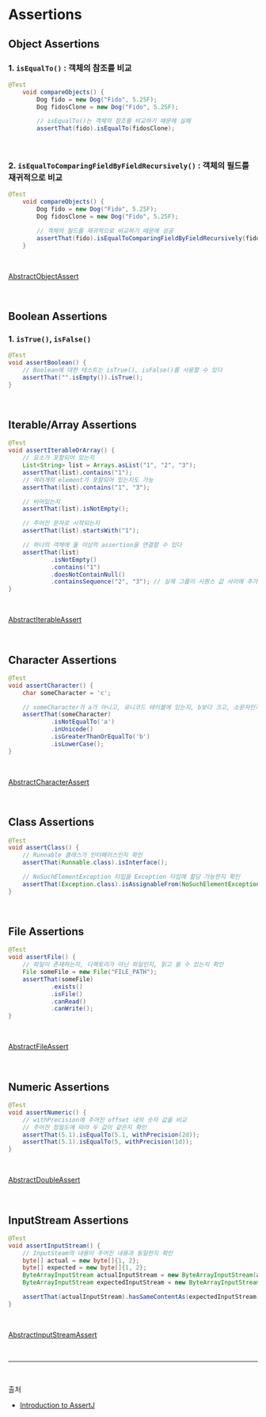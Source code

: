 # Assertions

## Object Assertions

### 1. `isEqualTo()` : 객체의 참조를 비교
```java
@Test
    void compareObjects() {
        Dog fido = new Dog("Fido", 5.25F);
        Dog fidosClone = new Dog("Fido", 5.25F);

        // isEqualTo()는 객체의 참조를 비교하기 때문에 실패
        assertThat(fido).isEqualTo(fidosClone);
```

<br/>

### 2. `isEqualToComparingFieldByFieldRecursively()` : 객체의 필드를 재귀적으로 비교
```java
@Test
    void compareObjects() {
        Dog fido = new Dog("Fido", 5.25F);
        Dog fidosClone = new Dog("Fido", 5.25F);

        // 객체의 필드를 재귀적으로 비교하기 때문에 성공
        assertThat(fido).isEqualToComparingFieldByFieldRecursively(fidosClone);
    }
```

<br/>

[AbstractObjectAssert](https://joel-costigliola.github.io/assertj/core-8/api/org/assertj/core/api/AbstractObjectAssert.html)

<br/>

## Boolean Assertions

### 1. `isTrue()`, `isFalse()`
```java
@Test
void assertBoolean() {
    // Boolean에 대한 테스트는 isTrue(), isFalse()를 사용할 수 있다
    assertThat("".isEmpty()).isTrue();
}
```

<br/>

## Iterable/Array Assertions
```java
@Test
void assertIterableOrArray() {
    // 요소가 포함되어 있는지
    List<String> list = Arrays.asList("1", "2", "3");
    assertThat(list).contains("1");
    // 여러개의 element가 포함되어 있는지도 가능
    assertThat(list).contains("1", "3");

    // 비어있는지
    assertThat(list).isNotEmpty();

    // 주어진 문자로 시작되는지
    assertThat(list).startsWith("1");

    // 하나의 객체에 둘 이상의 assertion을 연결할 수 있다
    assertThat(list)
            .isNotEmpty()
            .contains("1")
            .doesNotContainNull()
            .containsSequence("2", "3"); // 실제 그룹이 시퀀스 값 사이에 추가 값없이 순서대로 지정된 시퀀스를 포함하는지 확인
}
```
<br/>

[AbstractIterableAssert](https://joel-costigliola.github.io/assertj/core-8/api/org/assertj/core/api/AbstractIterableAssert.html)

<br/>

## Character Assertions
```java
@Test
void assertCharacter() {
    char someCharacter = 'c';

    // someCharacter가 a가 아니고, 유니코드 테이블에 있는지, b보다 크고, 소문자인지 확인
    assertThat(someCharacter)
            .isNotEqualTo('a')
            .inUnicode()
            .isGreaterThanOrEqualTo('b')
            .isLowerCase();
}
```

<br/>

[AbstractCharacterAssert](https://joel-costigliola.github.io/assertj/core-8/api/org/assertj/core/api/AbstractCharacterAssert.html)

<br/>

## Class Assertions
```java
@Test
void assertClass() {
    // Runnable 클래스가 인터페이스인지 확인
    assertThat(Runnable.class).isInterface();

    // NoSuchElementException 타입을 Exception 타입에 할당 가능한지 확인
    assertThat(Exception.class).isAssignableFrom(NoSuchElementException.class);
}
```

<br/>

## File Assertions
```java
@Test
void assertFile() {
    // 파일이 존재하는지, 디렉토리가 아닌 파일인지, 읽고 쓸 수 있는지 확인
    File someFile = new File("FILE_PATH");
    assertThat(someFile)
            .exists()
            .isFile()
            .canRead()
            .canWrite();
}
```

<br/>

[AbstractFileAssert](https://joel-costigliola.github.io/assertj/core-8/api/org/assertj/core/api/AbstractFileAssert.html)

<br/>

## Numeric Assertions
```java
@Test
void assertNumeric() {
    // withPrecision에 주어진 offset 내의 숫자 값을 비교
    // 주어진 정밀도에 따라 두 값이 같은지 확인
    assertThat(5.1).isEqualTo(5.1, withPrecision(2d));
    assertThat(5.1).isEqualTo(5, withPrecision(1d));
}
```

<br/>

[AbstractDoubleAssert](https://joel-costigliola.github.io/assertj/core-8/api/org/assertj/core/api/AbstractDoubleAssert.html)

<br/>

## InputStream Assertions
```java
@Test
void assertInputStream() {
    // InputSteam의 내용이 주어진 내용과 동일한지 확인
    byte[] actual = new byte[]{1, 2};
    byte[] expected = new byte[]{1, 2};
    ByteArrayInputStream actualInputStream = new ByteArrayInputStream(actual);
    ByteArrayInputStream expectedInputStream = new ByteArrayInputStream(expected);

    assertThat(actualInputStream).hasSameContentAs(expectedInputStream);
}
```

<br/>

[AbstractInputStreamAssert](https://joel-costigliola.github.io/assertj/core-8/api/org/assertj/core/api/AbstractInputStreamAssert.html)

<br/>

---

<br/>

출처

- [Introduction to AssertJ](https://www.baeldung.com/introduction-to-assertj)